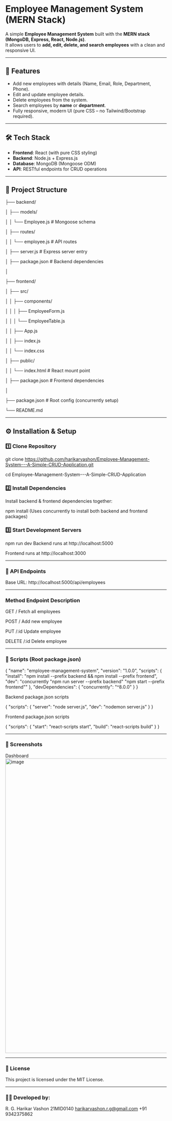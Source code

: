 # Employee Management System (MERN Stack)

A simple **Employee Management System** built with the **MERN stack (MongoDB, Express, React, Node.js)**.  
It allows users to **add, edit, delete, and search employees** with a clean and responsive UI.

---

## 🚀 Features
- Add new employees with details (Name, Email, Role, Department, Phone).
- Edit and update employee details.
- Delete employees from the system.
- Search employees by **name** or **department**.
- Fully responsive, modern UI (pure CSS – no Tailwind/Bootstrap required).

---

## 🛠️ Tech Stack
- **Frontend**: React (with pure CSS styling)
- **Backend**: Node.js + Express.js
- **Database**: MongoDB (Mongoose ODM)
- **API**: RESTful endpoints for CRUD operations

---

## 📂 Project Structure

├── backend/

│ ├── models/

│ │ └── Employee.js # Mongoose schema

│ ├── routes/

│ │ └── employee.js # API routes

│ ├── server.js # Express server entry

│ ├── package.json # Backend dependencies

│

├── frontend/

│ ├── src/

│ │ ├── components/

│ │ │ ├── EmployeeForm.js

│ │ │ └── EmployeeTable.js

│ │ ├── App.js

│ │ ├── index.js

│ │ └── index.css

│ ├── public/

│ │ └── index.html # React mount point

│ ├── package.json # Frontend dependencies

│

├── package.json # Root config (concurrently setup)

└── README.md

---

## ⚙️ Installation & Setup

### 1️⃣ Clone Repository
git clone https://github.com/harikarvashon/Employee-Management-System---A-Simple-CRUD-Application.git

cd Employee-Management-System---A-Simple-CRUD-Application

### 2️⃣ Install Dependencies
Install backend & frontend dependencies together:

npm install
(Uses concurrently to install both backend and frontend packages)

### 3️⃣ Start Development Servers
npm run dev
Backend runs at http://localhost:5000

Frontend runs at http://localhost:3000

---

### 🔗 API Endpoints
Base URL: http://localhost:5000/api/employees

---

### Method	Endpoint	Description

GET	/	Fetch all employees

POST	/	Add new employee

PUT	/:id	Update employee

DELETE	/:id	Delete employee

---

### 📜 Scripts (Root package.json)
{
  "name": "employee-management-system",
  "version": "1.0.0",
  "scripts": {
    "install": "npm install --prefix backend && npm install --prefix frontend",
    "dev": "concurrently \"npm run server --prefix backend\" \"npm start --prefix frontend\""
  },
  "devDependencies": {
    "concurrently": "^8.0.0"
  }
}

Backend package.json scripts

{
  "scripts": {
    "server": "node server.js",
    "dev": "nodemon server.js"
  }
}

Frontend package.json scripts

{
  "scripts": {
    "start": "react-scripts start",
    "build": "react-scripts build"
  }
}

---

### 📸 Screenshots
Dashboard
<img width="1919" height="921" alt="image" src="https://github.com/user-attachments/assets/c53f2ddb-3765-43e9-bff7-65a455495350" />


---

### 📜 License
This project is licensed under the MIT License.

---

### 👨‍💻 Developed by: 
R. G. Harikar Vashon
21MID0140
harikarvashon.r.g@gmail.com
+91 9342375862
